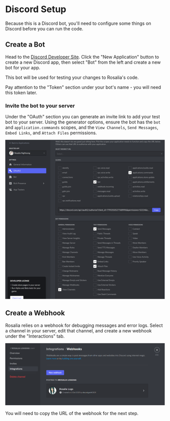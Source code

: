 # Discord Setup

Because this is a Discord bot, you'll need to configure some things on Discord before you can run the code.

## Create a Bot

Head to the [Discord Developer Site](https://discord.dev). Click the "New Application" button to create a new Discord app, then select "Bot" from the left and create a new bot for your app.

This bot will be used for testing your changes to Rosalia's code.

Pay attention to the "Token" section under your bot's name - you will need this token later.

### Invite the bot to your server

Under the "OAuth" section you can generate an invite link to add your test bot to your server. Using the generator options, ensure the bot has the `bot` and `application.commands` scopes, and the `View Channels`, `Send Messages`, `Embed Links`, and `Attach Files` permissions.

![image depicting the permissions in the OAuth generator](./img/permissions.png)

## Create a Webhook

Rosalia relies on a webhook for debugging messages and error logs. Select a channel in your server, edit that channel, and create a new webhook under the "Interactions" tab.

![image depicting the webhook page](./img/webhook.png)

You will need to copy the URL of the webhook for the next step.
